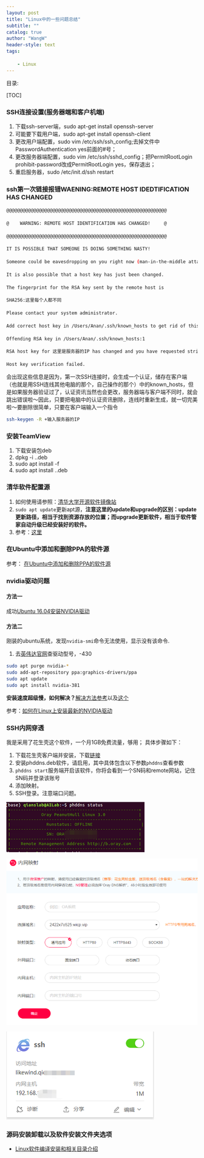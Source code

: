 ```yaml
---
layout: post
title: "Linux中的一些问题总结"
subtitle: ""
catalog: true
author: "WangW"
header-style: text
tags: 

    - Linux
---
```



目录:

[TOC]

<!--break-->

### SSH连接设置(服务器端和客户机端)

1. 下载ssh-server端，sudo apt-get install openssh-server
2. 可能要下载用户端，sudo apt-get install openssh-client
3. 更改用户端配置，sudo vim /etc/ssh/ssh_config;去掉文件中PasswordAuthentication yes前面的#号；
4. 更改服务器端配置，sudo vim /etc/ssh/sshd_config；把PermitRootLogin prohibit-password改成PermitRootLogin yes，保存退出；
5. 重启服务器，sudo /etc/init.d/ssh restart


### ssh第一次链接报错WAENING:REMOTE HOST IDEDTIFICATION HAS CHANGED
```bash
@@@@@@@@@@@@@@@@@@@@@@@@@@@@@@@@@@@@@@@@@@@@@@@@@@@@@@@@@@@

@    WARNING: REMOTE HOST IDENTIFICATION HAS CHANGED!     @

@@@@@@@@@@@@@@@@@@@@@@@@@@@@@@@@@@@@@@@@@@@@@@@@@@@@@@@@@@@

IT IS POSSIBLE THAT SOMEONE IS DOING SOMETHING NASTY!

Someone could be eavesdropping on you right now (man-in-the-middle attack)!

It is also possible that a host key has just been changed.

The fingerprint for the RSA key sent by the remote host is

SHA256:这里每个人都不同

Please contact your system administrator.

Add correct host key in /Users/Anan/.ssh/known_hosts to get rid of this message.

Offending RSA key in /Users/Anan/.ssh/known_hosts:1

RSA host key for 这里是服务器的IP has changed and you have requested strict checking.

Host key verification failed.
```
会出现这些信息是因为，第一次SSH连接时，会生成一个认证，储存在客户端（也就是用SSH连线其他电脑的那个，自己操作的那个）中的known_hosts，但是如果服务器验证过了，认证资讯当然也会更改，服务器端与客户端不同时，就会跳出错误啦～因此，只要把电脑中的认证资讯删除，连线时重新生成，就一切完美啦～要删除很简单，只要在客户端输入一个指令
```bash
ssh-keygen -R +输入服务器的IP
```

### 安装TeamView
1. 下载安装包deb
2. dpkg -i ..deb
3. sudo apt install -f
4. sudo apt install ..deb

### 清华软件配置源
1. 如何使用请参照：[清华大学开源软件镜像站](https://mirrors.tuna.tsinghua.edu.cn/help/ubuntu/)
2. ``sudo apt update``更新apt源，**注意这里的update和upgrade的区别：update更新路径，相当于找到资源存放的位置；而upgrade更新软件，相当于软件管家自动升级已经安装好的软件。** 
3. 参考：[这里](http://www.bewindoweb.com/179.html)

### 在Ubuntu中添加和删除PPA的软件源
参考：
[在Ubuntu中添加和删除PPA的软件源](https://blog.csdn.net/lu_embedded/article/details/55803500)

### nvidia驱动问题
#### 方法一
成功[Ubuntu 16.04安装NVIDIA驱动](https://blog.csdn.net/CosmosHua/article/details/76644029)
#### 方法二
刚装的ubuntu系统，发现``nvidia-smi``命令无法使用，显示没有该命令.
1. 去[英伟达官网](https://www.nvidia.com/Download/driverResults.aspx/151568/en-us)查驱动型号，-430
```bash
sudo apt purge nvidia-*
sudo add-apt-repository ppa:graphics-drivers/ppa
sudo apt update
sudo apt install nvidia-381
```
**安装速度超级慢，如何解决？**[解决方法参考](https://blog.csdn.net/u014561933/article/details/79958017)以及[这个](https://blog.csdn.net/CosmosHua/article/details/76644029)

参考：[如何在Linux上安装最新的NVIDIA驱动](https://10.linuxstory.net/how-to-install-latest-nvidia-drivers-in-linux/)

### SSH内网穿透
我是采用了花生壳这个软件，一个月1GB免费流量，够用；
具体步骤如下：
1. 下载花生壳客户端并安装，下载[链接](https://hsk.oray.com/download/)
2. 安装phddns.deb软件，请启用，其中具体包含以下参数``phddns``查看参数
3. ``phddns start``服务端开启该软件，你将会看到一个SN码和remote网站，记住SN码并登录该账号
4. 添加映射。
5. SSH登录。注意端口问题。

![](https://raw.githubusercontent.com/learnroad/image_host/master/2019/20190919232235.png)

![](https://raw.githubusercontent.com/learnroad/image_host/master/2019/20190919232313.png)

![](https://raw.githubusercontent.com/learnroad/image_host/master/2019/20190919232352.png)

### 源码安装卸载以及软件安装文件夹选项
- [Linux软件编译安装和相关目录介绍](https://www.jianshu.com/p/a71fbf51c4ff)

